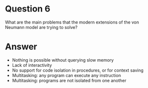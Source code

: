# Question 6 

What are the main problems that the modern extensions of the von Neumann model are trying to solve?

# Answer

* Nothing is possible without querying slow memory 
* Lack of interactivity 
* No support for code isolation in procedures, or for context saving 
* Multitasking: any program can execute any instruction 
* Multitasking: programs are not isolated from one another
